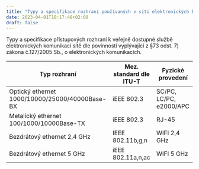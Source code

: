 ```yaml
---
title: "Typy a specifikace rozhraní používaných v síti elektronických komunikací společnosti 4JT s.r.o."
date: 2023-04-01T18:17:48+02:00
draft: false
---
```


Typy a specifikace přístupových rozhraní k veřejně dostupné službě elektronických komunikací sítě dle povinností vyplývající z §73 odst. 7) zákona č.127/2005 Sb., o elektronických komunikacích.

|Typ rozhraní|Mez. standard dle ITU-T|Fyzické provedení|
| --------  | -------- | ------ |
|Optický ethernet 1000/10000/25000/40000Base-BX|iEEE 802.3|SC/PC, LC/PC, e2000/APC|
|Metalický ethernet 100/1000/10000Base-TX|iEEE 802.3|RJ-45|
|Bezdrátový ethernet 2,4 GHz|IEEE 802.11b,g,n|WIFI 2,4 GHz|
|Bezdrátový ethernet 5 GHz|iEEE 802.11a,n,ac|WIFI 5 GHz|